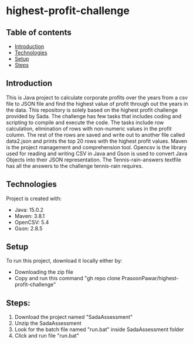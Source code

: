 # highest-profit-challenge
## Table of contents
* [Introduction](#Introduction)
* [Technologies](#technologies)
* [Setup](#setup)
* [Steps](#Steps)

## Introduction
This is Java project to calculate corporate profits over the years from a csv file to JSON file and find the highest value of profit through out the years in the data. This repository is solely based on the highest profit challenge provided by Sada. The challenge has few tasks that includes coding and scripting to compile and execute the code. The tasks include row calculation, elimination of rows with non-numeric values in the profit column. The rest of the rows are saved and write out to another file called data2.json and  prints the top 20 rows with the highest profit values. Maven is the project management and comprehension tool. Opencsv is the library used for reading and writing CSV in Java and Gson is used to convert Java Objects into their JSON representation. The Tennis-rain-answers textfile has all the answers to the challenge tennis-rain requires.

## Technologies
Project is created with:
* Java: 15.0.2
* Maven: 3.8.1
* OpenCSV: 5.4
* Gson: 2.8.5
	
## Setup
To run this project, download it locally either by:
* Downloading the zip file
* Copy and run this command "gh repo clone PrasoonPawar/highest-profit-challenge"

## Steps:
1. Download the project named "SadaAssessment"
2. Unzip the SadaAssessment 
3. Look for the batch file named "run.bat" inside SadaAssessment folder
4. Click and run file "run.bat"

